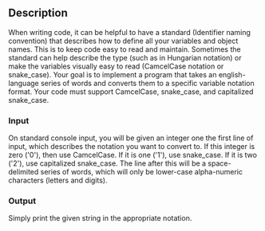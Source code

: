 ## Description
When writing code, it can be helpful to have a standard (Identifier naming convention) that describes how to define all your variables and object names. This is to keep code easy to read and maintain. Sometimes the standard can help describe the type (such as in Hungarian notation) or make the variables visually easy to read (CamcelCase notation or snake_case).
Your goal is to implement a program that takes an english-language series of words and converts them to a specific variable notation format. Your code must support CamcelCase, snake_case, and capitalized snake_case.

### Input
On standard console input, you will be given an integer one the first line of input, which describes the notation you want to convert to. If this integer is zero ('0'), then use CamcelCase. If it is one ('1'), use snake_case. If it is two ('2'), use capitalized snake_case. The line after this will be a space-delimited series of words, which will only be lower-case alpha-numeric characters (letters and digits).


### Output
Simply print the given string in the appropriate notation.